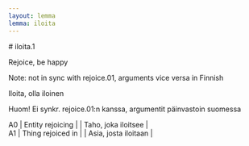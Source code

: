 ```yaml
---
layout: lemma
lemma: iloita
---
```


<div class="sense">
# <span class="sensename">iloita.1</span>

<span class="description">Rejoice, be happy</span>

Note: not in sync with rejoice.01, arguments vice versa in Finnish

<span class="description">Iloita, olla iloinen</span>

Huom! Ei synkr. rejoice.01:n kanssa, argumentit päinvastoin suomessa

A0 | Entity rejoicing |   | Taho, joka iloitsee |  
A1 | Thing rejoiced in |   | Asia, josta iloitaan |  

</div>

